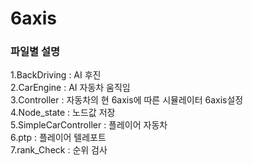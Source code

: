 # 6axis

### 파일별 설명

1.BackDriving : AI 후진  
2.CarEngine   : AI 자동차 움직임  
3.Controller  : 자동차의 현 6axis에 따른 시뮬레이터 6axis설정  
4.Node_state  : 노드값 저장  
5.SimpleCarController : 플레이어 자동차  
6.ptp         : 플레이어 텔레포트  
7.rank_Check  : 순위 검사
